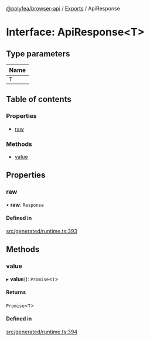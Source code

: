[@polyfea/browser-api](../README.md) / [Exports](../modules.md) / ApiResponse

# Interface: ApiResponse\<T\>

## Type parameters

| Name |
| :------ |
| `T` |

## Table of contents

### Properties

- [raw](ApiResponse.md#raw)

### Methods

- [value](ApiResponse.md#value)

## Properties

### raw

• **raw**: `Response`

#### Defined in

[src/generated/runtime.ts:393](https://github.com/polyfea/browser-api/blob/3f82ee7/src/generated/runtime.ts#L393)

## Methods

### value

▸ **value**(): `Promise`\<`T`\>

#### Returns

`Promise`\<`T`\>

#### Defined in

[src/generated/runtime.ts:394](https://github.com/polyfea/browser-api/blob/3f82ee7/src/generated/runtime.ts#L394)
